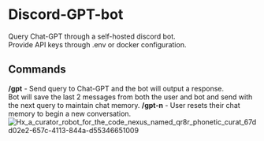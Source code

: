 # Discord-GPT-bot

Query Chat-GPT through a self-hosted discord bot. <br>
Provide API keys through .env or docker configuration. <br>


## Commands
**/gpt** - Send query to Chat-GPT and the bot will output a response.  <br>
Bot will save the last 2 messages from both the user and bot and send with the next query to maintain chat memory.
**/gpt-n** - User resets their chat memory to begin a new conversation.
<br>
![Hx_a_curator_robot_for_the_code_nexus_named_qr8r_phonetic_curat_67dd02e2-657c-4113-844a-d55346651009](https://github.com/Hayden-Johnston/Discord-GPT-bot/assets/103093070/3b1e1aec-d582-4757-9e72-edda21cba46e)
